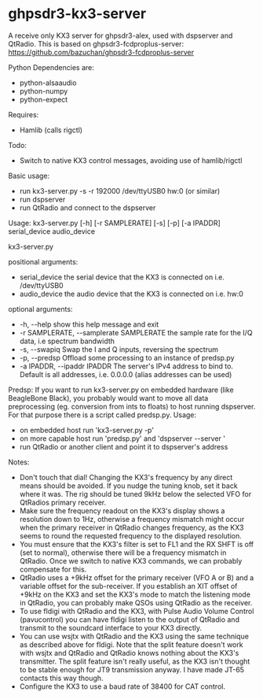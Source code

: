 ghpsdr3-kx3-server
=========================

A receive only KX3 server for ghpsdr3-alex, used with dspserver and QtRadio. 
This is based on ghpsdr3-fcdproplus-server: 
    https://github.com/bazuchan/ghpsdr3-fcdproplus-server

Python Dependencies are:
 - python-alsaaudio
 - python-numpy
 - python-expect
 
Requires:
 - Hamlib (calls rigctl)

Todo:
 - Switch to native KX3 control messages, avoiding use of hamlib/rigctl

Basic usage:
 - run kx3-server.py -s -r 192000 /dev/ttyUSB0 hw:0  (or similar)
 - run dspserver
 - run QtRadio and connect to the dspserver

Usage: kx3-server.py [-h] [-r SAMPLERATE] [-s] [-p] [-a IPADDR] serial_device audio_device

kx3-server.py

positional arguments:
 - serial_device         the serial device that the KX3 is connected on i.e.
                        /dev/ttyUSB0
 - audio_device          the audio device that the KX3 is connected on i.e.
                        hw:0

optional arguments:
 - -h, --help            show this help message and exit
 - -r SAMPLERATE, --samplerate SAMPLERATE
                        the sample rate for the I/Q data, i.e spectrum
                        bandwidth
 - -s, --swapiq          Swap the I and Q inputs, reversing the spectrum
 - -p, --predsp          Offload some processing to an instance of predsp.py
 - -a IPADDR, --ipaddr IPADDR
                        The server's IPv4 address to bind to. Default is all addresses,
                        i.e. 0.0.0.0 (alias addresses can be used)


Predsp:
If you want to run kx3-server.py on embedded hardware (like BeagleBone Black),
you probably would want to move all data preprocessing (eg. conversion from ints to floats)
to host running dspserver. For that purpose there is a script called predsp.py. Usage:
 - on embedded host run 'kx3-server.py -p'
 - on more capable host run 'predsp.py' and 'dspserver --server <embedded host ip>'
 - run QtRadio or another client and point it to dspserver's address

Notes:
 - Don't touch that dial! Changing the KX3's frequency by any direct means should be avoided.
 If you nudge the tuning knob, set it back where it was.  The rig should be tuned 9kHz below the
selected VFO for QtRadios primary receiver.
 - Make sure the frequency readout on the KX3's display shows a resolution down to 1Hz, otherwise
a frequency mismatch might occur when the primary receiver in QtRadio changes frequency, as the KX3
seems to round the requested frequency to the displayed resolution. 
 - You must ensure that the KX3's filter is set to FL1 and the RX SHFT is off (set to normal),
otherwise there will be a frequency mismatch in QtRadio.  Once we switch to native KX3 commands,
we can probably compensate for this.
 - QtRadio uses a +9kHz offset for the primary receiver (VFO A or B) and a variable offset for 
the sub-receiver.  If you establish an XIT offset of +9kHz on the KX3 and set the KX3's mode to match the 
listening mode in QtRadio, you can probably make QSOs using QtRadio as the receiver.
 - To use fldigi with QtRadio and the KX3, with Pulse Audio Volume Control (pavucontrol) you can have
fldigi listen to the output of QtRadio and transmit to the soundcard interface to your KX3 directly.
 - You can use wsjtx with QtRadio and the KX3 using the same technique as described above for fldigi. Note 
that the split feature doesn't work with wsjtx and QtRadio and QtRadio knows nothing about the KX3's
transmitter.  The split feature isn't really useful, as the KX3 isn't thought to be stable enough for JT9
transmission anyway.  I have made JT-65 contacts this way though.
 - Configure the KX3 to use a baud rate of 38400 for CAT control.


